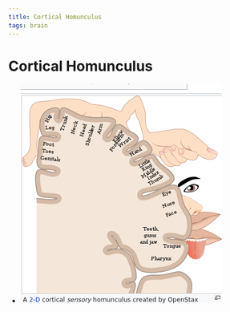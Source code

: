 ```yaml
---
title: Cortical Homunculus
tags: brain
---
```


# Cortical Homunculus
- ![im](assets/Pasted%20Image%2020220509154234.png)


























































































